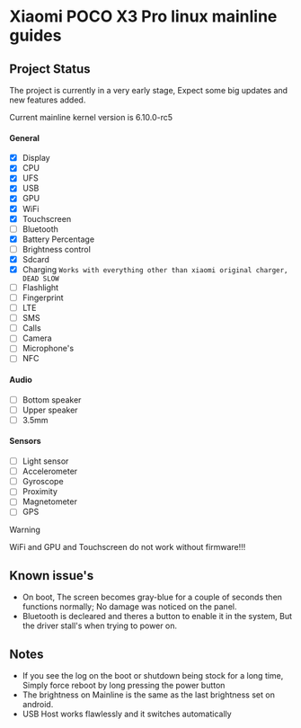 # Xiaomi POCO X3 Pro linux mainline guides

## Project Status

The project is currently in a very early stage, Expect some big updates and new features added.

Current mainline kernel version is 6.10.0-rc5

#### General
- [x] Display 
- [x] CPU
- [x] UFS
- [x] USB
- [x] GPU
- [x] WiFi
- [x] Touchscreen
- [ ] Bluetooth
- [x] Battery Percentage
- [ ] Brightness control
- [x] Sdcard
- [x] Charging ```Works with everything other than xiaomi original charger, DEAD SLOW```
- [ ] Flashlight
- [ ] Fingerprint
- [ ] LTE
- [ ] SMS
- [ ] Calls
- [ ] Camera
- [ ] Microphone's
- [ ] NFC

#### Audio
- [ ] Bottom speaker
- [ ] Upper speaker
- [ ] 3.5mm

#### Sensors
- [ ] Light sensor
- [ ] Accelerometer
- [ ] Gyroscope
- [ ] Proximity
- [ ] Magnetometer
- [ ] GPS

>[!WARNING]
> WiFi and GPU and Touchscreen do not work without firmware!!!


## Known issue's 
- On boot, The screen becomes gray-blue for a couple of seconds then functions normally; No damage was noticed on the panel.
- Bluetooth is decleared and theres a button to enable it in the system, But the driver stall's when trying to power on.

## Notes
- If you see the log on the boot or shutdown being stock for a long time, Simply force reboot by long pressing the power button 
- The brightness on Mainline is the same as the last brightness set on android.
- USB Host works flawlessly and it switches automatically 
